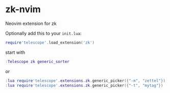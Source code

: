 # zk-nvim
Neovim extension for zk

Optionally add this to your `init.lua`:
```lua
require'telescope'.load_extension('zk')
```
start with
```lua
:Telescope zk generic_sorter
```
or
```lua
:lua require'telescope'.extensions.zk.generic_picker({"-m", "zettel"})
:lua require'telescope'.extensions.zk.generic_picker({"-t", "mytag"})
```
